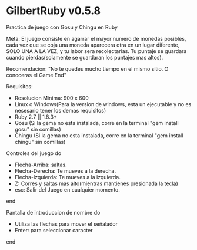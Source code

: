 # GilbertRuby v0.5.8
Practica de juego con Gosu y Chingu en Ruby

Meta: El juego consiste en agarrar el mayor numero de monedas posibles, cada vez que se coja una moneda aparecera otra en un lugar diferente, SOLO UNA A LA VEZ, y tu labor sera recolectarlas. Tu puntaje se guardara cuando pierdas(solamente se guardaran los puntajes mas altos).

Recomendacion: "No te quedes mucho tiempo en el mismo sitio. O conoceras el Game End"

Requisitos:
* Resolucion Minima: 900 x 600
* Linux o Windows(Para la version de windows, esta un ejecutable y no es nesesario tener los demas requisitos)
* Ruby 2.7 || 1.8.3+
* Gosu (Si la gema no esta instalada, corre en la terminal "gem install gosu" sin comillas)
* Chingu (Si la gema no esta instalada, corre en la terminal "gem install chingu" sin comillas)


Controles del juego do
 * Flecha-Arriba: saltas.
 * Flecha-Derecha: Te mueves a la derecha.
 * Flecha-Izquierda: Te mueves a la izquierda.
 * Z: Corres y saltas mas alto(mientras mantienes presionada la tecla)
 * esc: Salir del Juego en cualquier momento.
 
end

Pantalla de introduccion de nombre do
 * Utiliza las flechas para mover el señalador
 * Enter: para seleccionar caracter
 
end
